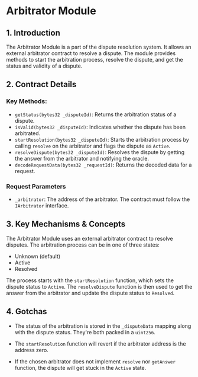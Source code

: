 # Arbitrator Module

## 1. Introduction

The Arbitrator Module is a part of the dispute resolution system. It allows an external arbitrator contract to resolve a dispute. The module provides methods to start the arbitration process, resolve the dispute, and get the status and validity of a dispute.

## 2. Contract Details

### Key Methods:

- `getStatus(bytes32 _disputeId)`: Returns the arbitration status of a dispute.
- `isValid(bytes32 _disputeId)`: Indicates whether the dispute has been arbitrated.
- `startResolution(bytes32 _disputeId)`: Starts the arbitration process by calling `resolve` on the arbitrator and flags the dispute as `Active`.
- `resolveDispute(bytes32 _disputeId)`: Resolves the dispute by getting the answer from the arbitrator and notifying the oracle.
- `decodeRequestData(bytes32 _requestId)`: Returns the decoded data for a request.

### Request Parameters

- `_arbitrator`: The address of the arbitrator. The contract must follow the `IArbitrator` interface.

## 3. Key Mechanisms & Concepts

The Arbitrator Module uses an external arbitrator contract to resolve disputes. The arbitration process can be in one of three states:
- Unknown (default)
- Active
- Resolved

The process starts with the `startResolution` function, which sets the dispute status to `Active`. The `resolveDispute` function is then used to get the answer from the arbitrator and update the dispute status to `Resolved`.

## 4. Gotchas

- The status of the arbitration is stored in the `_disputeData` mapping along with the dispute status. They're both packed in a `uint256`.

- The `startResolution` function will revert if the arbitrator address is the address zero.

- If the chosen arbitrator does not implement `resolve` nor `getAnswer` function, the dispute will get stuck in the `Active` state.
